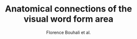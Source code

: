 ---
cat: gaia
subcat: ginkgo
bestof: false
author: Florence Bouhali et al.
title: Anatomical connections of the visual word form area
journal: The Journal of Neuroscience - The Official Journal of the Society for Neuroscience
year: 2014
type: article
doi: 10.1523/JNEUROSCI.4918-13.2014
---
